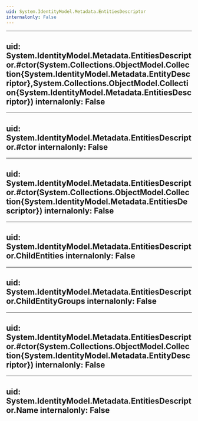 ```yaml
---
uid: System.IdentityModel.Metadata.EntitiesDescriptor
internalonly: False
---
```


---
uid: System.IdentityModel.Metadata.EntitiesDescriptor.#ctor(System.Collections.ObjectModel.Collection{System.IdentityModel.Metadata.EntityDescriptor},System.Collections.ObjectModel.Collection{System.IdentityModel.Metadata.EntitiesDescriptor})
internalonly: False
---

---
uid: System.IdentityModel.Metadata.EntitiesDescriptor.#ctor
internalonly: False
---

---
uid: System.IdentityModel.Metadata.EntitiesDescriptor.#ctor(System.Collections.ObjectModel.Collection{System.IdentityModel.Metadata.EntitiesDescriptor})
internalonly: False
---

---
uid: System.IdentityModel.Metadata.EntitiesDescriptor.ChildEntities
internalonly: False
---

---
uid: System.IdentityModel.Metadata.EntitiesDescriptor.ChildEntityGroups
internalonly: False
---

---
uid: System.IdentityModel.Metadata.EntitiesDescriptor.#ctor(System.Collections.ObjectModel.Collection{System.IdentityModel.Metadata.EntityDescriptor})
internalonly: False
---

---
uid: System.IdentityModel.Metadata.EntitiesDescriptor.Name
internalonly: False
---
